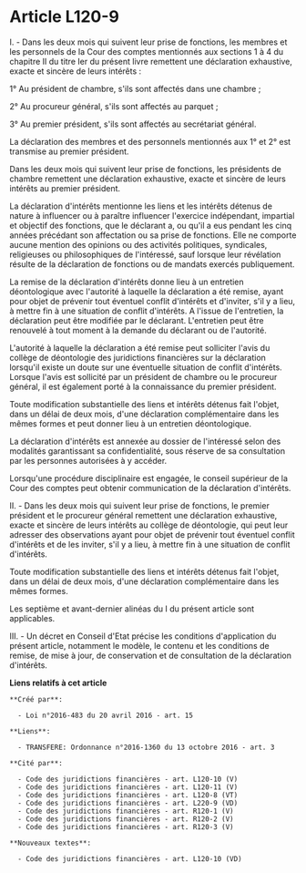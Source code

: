 # Article L120-9

I. - Dans les deux mois qui suivent leur prise de fonctions, les membres et les personnels de la Cour des comptes mentionnés
aux sections 1 à 4 du chapitre II du titre Ier du présent livre remettent une déclaration exhaustive, exacte et sincère de
leurs intérêts :

1° Au président de chambre, s'ils sont affectés dans une chambre ;

2° Au procureur général, s'ils sont affectés au parquet ;

3° Au premier président, s'ils sont affectés au secrétariat général.

La déclaration des membres et des personnels mentionnés aux 1° et 2° est transmise au premier président.

Dans les deux mois qui suivent leur prise de fonctions, les présidents de chambre remettent une déclaration exhaustive,
exacte et sincère de leurs intérêts au premier président.

La déclaration d'intérêts mentionne les liens et les intérêts détenus de nature à influencer ou à paraître influencer
l'exercice indépendant, impartial et objectif des fonctions, que le déclarant a, ou qu'il a eus pendant les cinq années
précédant son affectation ou sa prise de fonctions. Elle ne comporte aucune mention des opinions ou des activités politiques,
syndicales, religieuses ou philosophiques de l'intéressé, sauf lorsque leur révélation résulte de la déclaration de fonctions
ou de mandats exercés publiquement.

La remise de la déclaration d'intérêts donne lieu à un entretien déontologique avec l'autorité à laquelle la déclaration a
été remise, ayant pour objet de prévenir tout éventuel conflit d'intérêts et d'inviter, s'il y a lieu, à mettre fin à une
situation de conflit d'intérêts. A l'issue de l'entretien, la déclaration peut être modifiée par le déclarant. L'entretien
peut être renouvelé à tout moment à la demande du déclarant ou de l'autorité.

L'autorité à laquelle la déclaration a été remise peut solliciter l'avis du collège de déontologie des juridictions
financières sur la déclaration lorsqu'il existe un doute sur une éventuelle situation de conflit d'intérêts. Lorsque l'avis
est sollicité par un président de chambre ou le procureur général, il est également porté à la connaissance du premier
président.

Toute modification substantielle des liens et intérêts détenus fait l'objet, dans un délai de deux mois, d'une déclaration
complémentaire dans les mêmes formes et peut donner lieu à un entretien déontologique.

La déclaration d'intérêts est annexée au dossier de l'intéressé selon des modalités garantissant sa confidentialité, sous
réserve de sa consultation par les personnes autorisées à y accéder.

Lorsqu'une procédure disciplinaire est engagée, le conseil supérieur de la Cour des comptes peut obtenir communication de la
déclaration d'intérêts.

II. - Dans les deux mois qui suivent leur prise de fonctions, le premier président et le procureur général remettent une
déclaration exhaustive, exacte et sincère de leurs intérêts au collège de déontologie, qui peut leur adresser des
observations ayant pour objet de prévenir tout éventuel conflit d'intérêts et de les inviter, s'il y a lieu, à mettre fin à
une situation de conflit d'intérêts.

Toute modification substantielle des liens et intérêts détenus fait l'objet, dans un délai de deux mois, d'une déclaration
complémentaire dans les mêmes formes.

Les septième et avant-dernier alinéas du I du présent article sont applicables.

III. - Un décret en Conseil d'Etat précise les conditions d'application du présent article, notamment le modèle, le contenu
et les conditions de remise, de mise à jour, de conservation et de consultation de la déclaration d'intérêts.

**Liens relatifs à cet article**

	**Créé par**:

	  - Loi n°2016-483 du 20 avril 2016 - art. 15

	**Liens**:

	  - TRANSFERE: Ordonnance n°2016-1360 du 13 octobre 2016 - art. 3

	**Cité par**:

	  - Code des juridictions financières - art. L120-10 (V)
	  - Code des juridictions financières - art. L120-11 (V)
	  - Code des juridictions financières - art. L120-8 (VT)
	  - Code des juridictions financières - art. L220-9 (VD)
	  - Code des juridictions financières - art. R120-1 (V)
	  - Code des juridictions financières - art. R120-2 (V)
	  - Code des juridictions financières - art. R120-3 (V)

	**Nouveaux textes**:

	  - Code des juridictions financières - art. L120-10 (VD)
